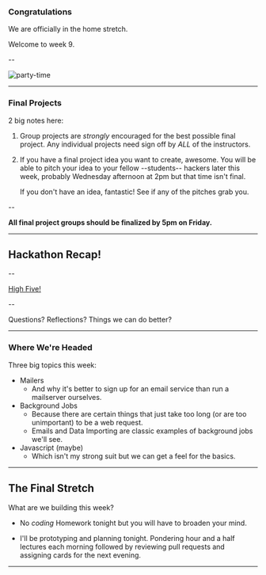 ### Congratulations

We are officially in the home stretch.

Welcome to week 9.

--

![party-time](http://media2.giphy.com/media/hsBZfDG7wiWHu/giphy.gif)

---

### Final Projects

2 big notes here:

1. Group projects are *strongly* encouraged for the best possible final project.
   Any individual projects need sign off by *ALL* of the instructors.

2. If you have a final project idea you want to create, awesome.
   You will be able to pitch your idea to your fellow --students-- hackers
   later this week, probably Wednesday afternoon at 2pm but that time isn't final.

   If you don't have an idea, fantastic! See if any of the pitches grab you.
 
--

**All final project groups should be finalized by 5pm on Friday.**

---

## Hackathon Recap!

--

[High Five!](http://i.imgur.com/hko6ZkT.gifv)

--

Questions? Reflections? Things we can do better?

---

### Where We're Headed

Three big topics this week:

* Mailers
  * And why it's better to sign up for an
    email service than run a mailserver ourselves.
* Background Jobs
  * Because there are certain things that just take too long
    (or are too unimportant) to be a web request.
  * Emails and Data Importing are classic examples of background jobs
    we'll see.
* Javascript (maybe)
  * Which isn't my strong suit but we can get a feel for the basics.

---

## The Final Stretch

What are we building this week?

* No *coding* Homework tonight but you will have to broaden your mind.

* I'll be prototyping and planning tonight. Pondering hour and a half lectures
  each morning followed by reviewing pull requests and assigning cards for
  the next evening.

---
